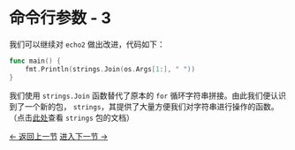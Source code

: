 # 命令行参数 - 3

我们可以继续对 `echo2` 做出改进，代码如下：

```go
func main() {
	fmt.Println(strings.Join(os.Args[1:], " "))
}
```

我们使用 `strings.Join` 函数替代了原本的 `for` 循环字符串拼接。由此我们便认识到了一个新的包，
`strings`，其提供了大量方便我们对字符串进行操作的函数。
（点击[此处](https://golang.org/pkg/strings/)查看 `strings` 包的文档）

[<- 返回上一节](echo2.md) [进入下一节 ->](echo4.md)
